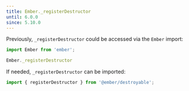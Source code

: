 ```yaml
---
title: Ember._registerDestructor
until: 6.0.0
since: 5.10.0
---
```



Previously, `_registerDestructor` could be accessed via the `Ember` import:
```js
import Ember from 'ember';

Ember._registerDestructor
```

If needed, `_registerDestructor` can be imported:
```js
import { registerDestructor } from '@ember/destroyable';
```
